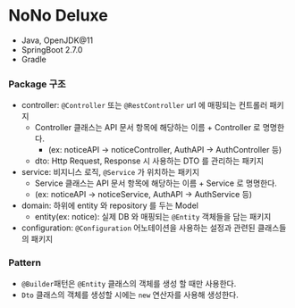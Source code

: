 # NoNo Deluxe

- Java, OpenJDK@11
- SpringBoot 2.7.0
- Gradle

### Package 구조

- controller: `@Controller` 또는 `@RestController` url 에 매핑되는 컨트롤러 패키지
    - Controller 클래스는 API 문서 항목에 해당하는 이름 + Controller 로 명명한다.
        - (ex: noticeAPI -> noticeController, AuthAPI -> AuthController 등)
    - dto: Http Request, Response 시 사용하는 DTO 를 관리하는 패키지
- service: 비지니스 로직, `@Service` 가 위치하는 패키지
    - Service 클래스는 API 문서 항목에 해당하는 이름 + Service 로 명명한다.
    - (ex: noticeAPI -> noticeService, AuthAPI -> AuthService 등)
- domain: 하위에 entity 와 repository 를 두는 Model
    - entity(ex: notice): 실제 DB 와 매핑되는 `@Entity` 객체들을 담는 패키지
- configuration: `@Configuration` 어노테이션을 사용하는 설정과 관련된 클래스들의 패키지

### Pattern

- `@Builder`패턴은 `@Entity` 클래스의 객체를 생성 할 때만 사용한다.
- `Dto` 클래스의 객체를 생성할 시에는 `new` 연산자를 사용해 생성한다.

